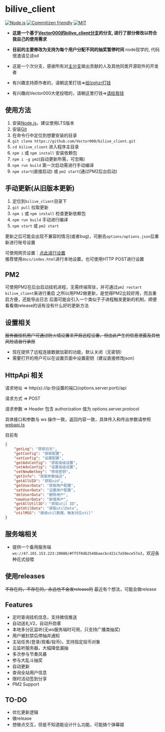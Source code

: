 # bilive_client

[![Node.js](https://img.shields.io/badge/Node.js-v10.0%2B-green.svg)](https://nodejs.org)
[![Commitizen friendly](https://img.shields.io/badge/Commitizen-Friendly-brightgreen.svg)](http://commitizen.github.io/cz-cli/)
[![MIT](https://img.shields.io/badge/License-MIT-blue.svg)](https://github.com/Vector000/bilive_client/blob/2.1.0-beta/LICENSE)

* **这是一个基于[Vector000的bilive_client分支](https://github.com/Vector000/bilive_client)的分支, 进行了部分修改以符合我自己的使用需求**
* **目前的主要修改为支持为每个用户分配不同的抽奖暂停时间**
node现学的, 代码很渣请见谅xd

* 这是一个次分支，感谢所有对[主分支](https://github.com/lzghzr/bilive_client)做出贡献的人及其他同类开源软件的开发者
* 有兴趣支持原作者的，请朝这里打钱=>[给lzghzr打钱](https://github.com/lzghzr/bilive_client/wiki)
* 有兴趣向Vector000大佬投喂的，请朝这里打钱=>[请给我钱](https://github.com/Vector000/Something_Serious/blob/master/pics/mm_reward_qrcode.png)

## 使用方法

1. 安装[Node.js](https://nodejs.org/)，建议使用LTS版本
2. 安装[Git](https://git-scm.com/downloads)
3. 在命令行中定位到想要安装的目录
4. `git clone https://github.com/Vector000/bilive_client.git`
5. `cd bilive_client` 进入程序主目录
6. `npm i` 或 `npm install` 安装依赖包
7. `npm i -g pm2`(自动更新所需，可忽略)
8. `npm run build` 第一次启动需进行手动编译
9. `npm start`(直接启动) 或 `pm2 start`(通过PM2后台启动)

## 手动更新(从旧版本更新)

1. 定位到`bilive_client`目录下
2. `git pull` 拉取更新
3. `npm i` 或 `npm install` 检查更新依赖包
4. `npm run build` 手动进行编译
5. `npm start` 或 `pm2 start`

更新之后可能会出现不兼容的情况(或者bug)，可删去`options/options.json`后重新进行账号设置

可使用网页设置：[点此进行设置](http://r07908.coding-pages.com/)\
推荐使用`docs/index.html`进行本地设置，也可使用HTTP POST进行设置

## PM2

可使用PM2在后台启动挂机进程，无需终端常驻，并可通过`pm2 restart bilive_client`来进行重启
之所以用PM2做更新，是觉得PM2比较好用，而且重启方便，还能导出日志
后面可能会引入一个类似于子进程触发更新的机制，顺便看看做release的话有没有什么好的更新方法

## 设置相关

~~服务器挂机用户可通过防火墙设置来开启远程设置，但由此产生的信息泄露及其他风险请自行承担~~

* 现在提供了远程连接数据加密的功能，默认关闭（无密钥）
* 需要打开的用户可以在设置页面中设置密钥（建议直接修改json）

## HttpApi 相关

请求地址 => http(s)://ip:你设置的端口(options.server.port)/api

请求方式 => POST

请求参数 => Header 包含 authorization 值为 options.server.protocol

具体接口和参数与 ws 操作一致，返回内容一致，具体传入和传出参数请参照 [webapi.ts](./blob/master/bilive/webapi.ts)

目前有

```json
{
    "getLog": "获取日志",
    "getConfig": "获取配置",
    "setConfig": "设置配置",
    "getAdvConfig": "获取高级设置",
    "setAdvConfig": "设置高级设置",
    "setNewNetkey": "修改密钥",
    "getInfo": "获取参数描述",
    "getAllUID": "获取uid",
    "getUserData": "获取用户配置",
    "setUserData": "设置用户配置",
    "delUserData": "删除用户",
    "newUserData": "新增用户",
    "getAllUtilID": "获取util ID",
    "getUtilData": "获取utilData",
    "utilMSG": "接收util数据，触发对应util"
}
```

## 服务端相关

* 提供一个备用服务端`ws://47.101.153.223:20080/#ff5f0db2548baecbcd21c7a50ece57a3`，欢迎各种花式投喂

## 使用releases

~~不存在的，不存在的，永远也不会发release的~~
最近有个想法，可能会做release

## Features

* 定时查询挂机信息，支持微信推送
* 自动送礼V2，自动升勋章
* 本地多分区监听(无ws服务端时可用，只支持广播类抽奖)
* 用户被封禁后停抽并通知
* 主站任务(登录/观看/投币)，支持指定投币对象
* 云监听服务器，大幅降低漏抽
* 多次参与节奏风暴
* 参与大乱斗抽奖
* 自动更新
* 查询全站用户信息
* 限时活动签到分享
* PM2 Support

## TO-DO

* 优化更新逻辑
* 做release
* 想做点交互，但是不知道能设计什么功能，可能搞个弹幕姬

